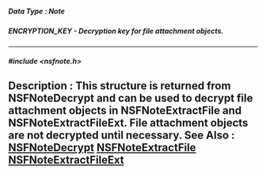 ##### Data Type : Note
##### ENCRYPTION_KEY - Decryption key for file attachment objects.
---
##### #include <nsfnote.h>
**Description :**
This structure is returned from NSFNoteDecrypt and can be used to decrypt file 
attachment objects in NSFNoteExtractFile and NSFNoteExtractFileExt.  File 
attachment objects are not decrypted until necessary.
**See Also :**
[NSFNoteDecrypt](D:/md_files/NSFNoteDecrypt.md)
[NSFNoteExtractFile](D:/md_files/NSFNoteExtractFile.md)
[NSFNoteExtractFileExt](D:/md_files/NSFNoteExtractFileExt.md)
---
